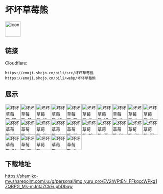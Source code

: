 # 坏坏草莓熊
<img src="https://emoji.shojo.cn/bili/src/坏坏草莓熊/icon.png" width="50" height="50" alt="icon">

## 链接
Cloudflare:
```
https://emoji.shojo.cn/bili/src/坏坏草莓熊
https://emoji.shojo.cn/bili/webp/坏坏草莓熊
```
## 展示
<img src="https://emoji.shojo.cn/bili/src/坏坏草莓熊/坏坏草莓熊-嗯哼.png" width="50" height="50" alt="坏坏草莓熊-嗯哼"><img src="https://emoji.shojo.cn/bili/src/坏坏草莓熊/坏坏草莓熊-舒服~.png" width="50" height="50" alt="坏坏草莓熊-舒服~"><img src="https://emoji.shojo.cn/bili/src/坏坏草莓熊/坏坏草莓熊-听我说.png" width="50" height="50" alt="坏坏草莓熊-听我说"><img src="https://emoji.shojo.cn/bili/src/坏坏草莓熊/坏坏草莓熊-哇哦.png" width="50" height="50" alt="坏坏草莓熊-哇哦"><img src="https://emoji.shojo.cn/bili/src/坏坏草莓熊/坏坏草莓熊-熊抱.png" width="50" height="50" alt="坏坏草莓熊-熊抱"><img src="https://emoji.shojo.cn/bili/src/坏坏草莓熊/坏坏草莓熊-咻~~~.png" width="50" height="50" alt="坏坏草莓熊-咻~~~"><img src="https://emoji.shojo.cn/bili/src/坏坏草莓熊/坏坏草莓熊-好盆友.png" width="50" height="50" alt="坏坏草莓熊-好盆友"><img src="https://emoji.shojo.cn/bili/src/坏坏草莓熊/坏坏草莓熊-让我来看看.png" width="50" height="50" alt="坏坏草莓熊-让我来看看"><img src="https://emoji.shojo.cn/bili/src/坏坏草莓熊/坏坏草莓熊-左看右看.png" width="50" height="50" alt="坏坏草莓熊-左看右看"><img src="https://emoji.shojo.cn/bili/src/坏坏草莓熊/坏坏草莓熊-难过.png" width="50" height="50" alt="坏坏草莓熊-难过"><img src="https://emoji.shojo.cn/bili/src/坏坏草莓熊/坏坏草莓熊-你觉得呢.png" width="50" height="50" alt="坏坏草莓熊-你觉得呢"><img src="https://emoji.shojo.cn/bili/src/坏坏草莓熊/坏坏草莓熊-快进来.png" width="50" height="50" alt="坏坏草莓熊-快进来"><img src="https://emoji.shojo.cn/bili/src/坏坏草莓熊/坏坏草莓熊-举高高.png" width="50" height="50" alt="坏坏草莓熊-举高高"><img src="https://emoji.shojo.cn/bili/src/坏坏草莓熊/坏坏草莓熊-小心翼翼.png" width="50" height="50" alt="坏坏草莓熊-小心翼翼"><img src="https://emoji.shojo.cn/bili/src/坏坏草莓熊/坏坏草莓熊-弱小.png" width="50" height="50" alt="坏坏草莓熊-弱小"><img src="https://emoji.shojo.cn/bili/src/坏坏草莓熊/坏坏草莓熊-就这吧.png" width="50" height="50" alt="坏坏草莓熊-就这吧"><img src="https://emoji.shojo.cn/bili/src/坏坏草莓熊/坏坏草莓熊-两秒钟考虑.png" width="50" height="50" alt="坏坏草莓熊-两秒钟考虑"><img src="https://emoji.shojo.cn/bili/src/坏坏草莓熊/坏坏草莓熊-别说了.png" width="50" height="50" alt="坏坏草莓熊-别说了"><img src="https://emoji.shojo.cn/bili/src/坏坏草莓熊/坏坏草莓熊-别担心.png" width="50" height="50" alt="坏坏草莓熊-别担心"><img src="https://emoji.shojo.cn/bili/src/坏坏草莓熊/坏坏草莓熊-啊呜.png" width="50" height="50" alt="坏坏草莓熊-啊呜"><img src="https://emoji.shojo.cn/bili/src/坏坏草莓熊/坏坏草莓熊-对吗.png" width="50" height="50" alt="坏坏草莓熊-对吗"><img src="https://emoji.shojo.cn/bili/src/坏坏草莓熊/坏坏草莓熊-唉.png" width="50" height="50" alt="坏坏草莓熊-唉"><img src="https://emoji.shojo.cn/bili/src/坏坏草莓熊/坏坏草莓熊-一边玩去.png" width="50" height="50" alt="坏坏草莓熊-一边玩去"><img src="https://emoji.shojo.cn/bili/src/坏坏草莓熊/坏坏草莓熊-大家好呀.png" width="50" height="50" alt="坏坏草莓熊-大家好呀"><img src="https://emoji.shojo.cn/bili/src/坏坏草莓熊/坏坏草莓熊-为什么.png" width="50" height="50" alt="坏坏草莓熊-为什么">

## 下载地址

https://shamiko-my.sharepoint.com/:u:/g/personal/img_yuru_pro/EV2hVPtEN_FFkqccWPkg1ZQBPG_Ms-mJntJZCkEupbDbqw